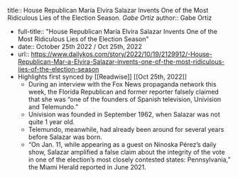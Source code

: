 title:: House Republican María Elvira Salazar Invents One of the Most Ridiculous Lies of the Election Season. *Gabe Ortiz*
author:: Gabe Ortiz

- full-title:: "House Republican María Elvira Salazar Invents One of the Most Ridiculous Lies of the Election Season"
- date:: October 25th 2022 / Oct 25th, 2022
- url:: https://www.dailykos.com/story/2022/10/19/2129912/-House-Republican-Mar-a-Elvira-Salazar-invents-one-of-the-most-ridiculous-lies-of-the-election-season
- Highlights first synced by [[Readwise]] [[Oct 25th, 2022]]
	- During an interview with the Fox News propaganda network this week, the Florida Republican and former reporter falsely claimed that she was “one of the founders of Spanish television, Univision and Telemundo.”
	- Univision was founded in September 1962, when Salazar was not quite 1 year old.
	- Telemundo, meanwhile, had already been around for several years before Salazar was born.
	- “On Jan. 11, while appearing as a guest on Ninoska Pérez’s daily show, Salazar amplified a false claim about the integrity of the vote in one of the election’s most closely contested states: Pennsylvania,” the Miami Herald reported in June 2021.